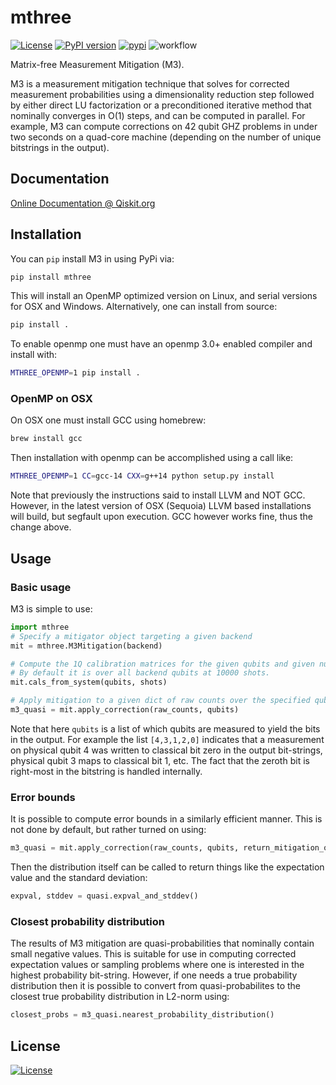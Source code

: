 # mthree

[![License](https://img.shields.io/badge/License-Apache%202.0-green.svg)](https://opensource.org/licenses/Apache-2.0)
[![PyPI version](https://badge.fury.io/py/mthree.svg)](https://badge.fury.io/py/mthree)
[![pypi](https://img.shields.io/pypi/dm/mthree.svg)](https://pypi.org/project/mthree/)
![workflow](https://github.com/Qiskit-Partners/mthree/actions/workflows/python-package-conda.yml/badge.svg)

Matrix-free Measurement Mitigation (M3).

M3 is a measurement mitigation technique that solves for corrected measurement probabilities using a dimensionality reduction step followed by either direct LU factorization or a preconditioned iterative method that nominally converges in O(1) steps, and can be computed in parallel. For example, M3 can compute corrections on 42 qubit GHZ problems in under two seconds on a quad-core machine (depending on the number of unique bitstrings in the output).

## Documentation

[Online Documentation @ Qiskit.org](https://qiskit.org/ecosystem/mthree/)

## Installation

You can `pip` install M3 in using PyPi via:

```bash
pip install mthree
```

This will install an OpenMP optimized version on Linux, and serial versions for OSX and Windows.  Alternatively, one can install from source:

```bash
pip install .
```

To enable openmp one must have an openmp 3.0+ enabled compiler and install with:

```bash
MTHREE_OPENMP=1 pip install .
```

### OpenMP on OSX

On OSX one must install GCC using homebrew:

```bash
brew install gcc
```

Then installation with openmp can be accomplished using a call like:

```bash
MTHREE_OPENMP=1 CC=gcc-14 CXX=g++14 python setup.py install
```

Note that previously the instructions said to install LLVM and NOT GCC.  However,
in the latest version of OSX (Sequoia) LLVM based installations will build, but segfault
upon execution. GCC however works fine, thus the change above.


## Usage

### Basic usage

M3 is simple to use:

```python
import mthree
# Specify a mitigator object targeting a given backend
mit = mthree.M3Mitigation(backend)

# Compute the 1Q calibration matrices for the given qubits and given number of shots
# By default it is over all backend qubits at 10000 shots.
mit.cals_from_system(qubits, shots)

# Apply mitigation to a given dict of raw counts over the specified qubits
m3_quasi = mit.apply_correction(raw_counts, qubits)
```

Note that here `qubits` is a list of which qubits are measured to yield the bits in the output.
For example the list `[4,3,1,2,0]` indicates that a measurement on physical qubit 4 was written to
classical bit zero in the output bit-strings, physical qubit 3 maps to classical bit 1, etc.
The fact that the zeroth bit is right-most in the bitstring is handled internally.

### Error bounds

It is possible to compute error bounds in a similarly efficient manner.  This is not done
by default, but rather turned on using:

```python
m3_quasi = mit.apply_correction(raw_counts, qubits, return_mitigation_overhead=True)
```

Then the distribution itself can be called to return things like the expectation value and the
standard deviation:

```python
expval, stddev = quasi.expval_and_stddev()
```

### Closest probability distribution

The results of M3 mitigation are quasi-probabilities that nominally contain small negative values.
This is suitable for use in computing corrected expectation values or sampling problems
where one is interested in the highest probability bit-string.  However, if one needs
a true probability distribution then it is possible to convert from quasi-probabilites to
the closest true probability distribution in L2-norm using:

```python
closest_probs = m3_quasi.nearest_probability_distribution()
```

## License

[![License](https://img.shields.io/badge/License-Apache%202.0-green.svg)](https://opensource.org/licenses/Apache-2.0)
